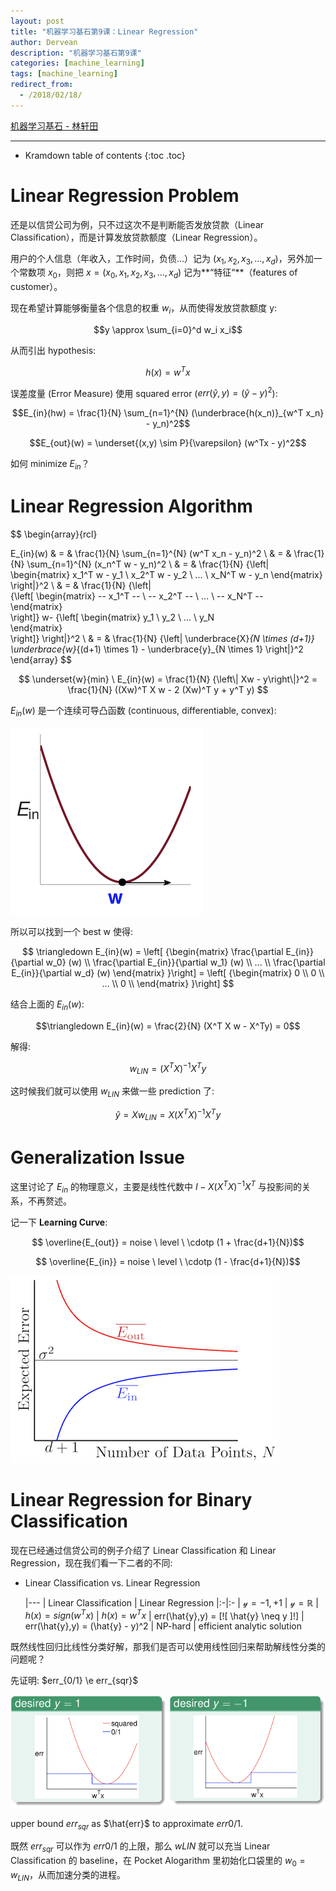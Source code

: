 ```yaml
---
layout: post
title: "机器学习基石第9课：Linear Regression"
author: Dervean
description: "机器学习基石第9课"
categories: [machine_learning]
tags: [machine_learning]
redirect_from:
  - /2018/02/18/
---
```


[机器学习基石 - 林轩田](https://www.csie.ntu.edu.tw/~htlin/course/mlfound17fall/)

---

* Kramdown table of contents
{:toc .toc}

# Linear Regression Problem

还是以信贷公司为例，只不过这次不是判断能否发放贷款（Linear Classification），而是计算发放贷款额度（Linear Regression）。

用户的个人信息（年收入，工作时间，负债...）记为 $(x_1,x_2,x_3,...,x_d)$，另外加一个常数项 $x_0$，则把 $x = (x_0,x_1,x_2,x_3,...,x_d)$ 记为**“特征“**（features of customer）。

现在希望计算能够衡量各个信息的权重 $w_i$，从而使得发放贷款额度 y:

$$y \approx \sum_{i=0}^d w_i x_i$$

从而引出 hypothesis:

$$ h(x) = w^T x $$

误差度量 (Error Measure) 使用 squared error ($err(\hat{y} , y) = (\hat{y} - y)^2$):

$$E_{in}(hw) = \frac{1}{N} \sum_{n=1}^{N} (\underbrace{h(x_n)}_{w^T x_n} - y_n)^2$$

$$E_{out}(w) = \underset{(x,y) \sim P}{\varepsilon} (w^Tx - y)^2$$

如何 minimize $E_{in}$？

# Linear Regression Algorithm

$$
\begin{array}{rcl}

E_{in}(w) & = & \frac{1}{N} \sum_{n=1}^{N} (w^T x_n - y_n)^2  			\\
          & = & \frac{1}{N} \sum_{n=1}^{N} (x_n^T w - y_n)^2			\\
          & = & \frac{1}{N} {\left\|   
							\begin{matrix} 
							x_1^T w - y_1 \\ 
							x_2^T w - y_2 \\ 
							... 		  \\ 
							x_N^T w - y_n 
							\end{matrix}   
							\right\|}^2						\\
		  & = & \frac{1}{N} {\left\|   
		  					{\left[
							\begin{matrix} 
							-- x_1^T -- \\ 
							-- x_2^T -- \\ 
							... 		\\ 
							-- x_N^T --  
							\end{matrix}   
							\right]}
							w-
							{\left[
							\begin{matrix} 
							y_1 \\ 
							y_2 \\ 
							... \\ 
							y_N  
							\end{matrix}   
							\right]}
							\right\|}^2						\\
		  & = & \frac{1}{N} {\left\| \underbrace{X}_{N \times (d+1)} \underbrace{w}_{(d+1) \times 1} - \underbrace{y}_{N \times 1} \right\|}^2					
\end{array}
$$

$$
\underset{w}{min} \ E_{in}(w) 	= \frac{1}{N} {\left\| Xw - y\right\|}^2 
								= \frac{1}{N} ((Xw)^T X w - 2 (Xw)^T y + y^T y)
$$

$E_{in}(w)$ 是一个连续可导凸函数 (continuous, differentiable, convex):

![linear-regression-1](/images/machine-learning-foundations/linear-regression-1.png "continuous, differentiable, convex")

所以可以找到一个 best w 使得:

$$
\triangledown E_{in}(w) = 	\left[ 
								{\begin{matrix} 
									\frac{\partial E_{in}}{\partial w_0} (w) \\ 
									\frac{\partial E_{in}}{\partial w_1} (w) \\ 
									... 		\\ 
									\frac{\partial E_{in}}{\partial w_d} (w)   
								\end{matrix}
							}\right]
						=	\left[ 
								{\begin{matrix} 
									0 \\ 
									0 \\ 
									... 		\\ 
									0 \\   
								\end{matrix}
							}\right]
$$

结合上面的 $E_{in}(w)$:

$$\triangledown E_{in}(w) = \frac{2}{N} (X^T X w - X^Ty) = 0$$

解得:

$$w_{LIN} = (X^T X)^{-1} X^T y$$

这时候我们就可以使用 $w_{LIN}$ 来做一些 prediction 了:

$$\hat{y} = X w_{LIN} = X (X^T X)^{-1} X^T y$$

# Generalization Issue

这里讨论了 $E_{in}$ 的物理意义，主要是线性代数中 $I - X (X^T X)^{-1} X^T$ 与投影间的关系，不再赘述。

记一下 **Learning Curve**:

$$ \overline{E_{out}} = noise \ level \ \cdotp (1 + \frac{d+1}{N})$$

$$ \overline{E_{in}} = noise \ level \ \cdotp (1 - \frac{d+1}{N})$$

![linear-regression-2](/images/machine-learning-foundations/linear-regression-2.png "Learning Curve")

# Linear Regression for Binary Classification

现在已经通过信贷公司的例子介绍了 Linear Classification 和 Linear Regression，现在我们看一下二者的不同:

* Linear Classification vs. Linear Regression

	|---
	| Linear Classification | Linear Regression
	|:-|:-
	| $\mathcal{y} = {-1,+1}$ | $\mathcal{y} = \mathbb{R}$
	| $h(x) = sign(w^T x)$ | $h(x) = w^T x$
	| err(\hat{y},y) = [\![ \hat{y} \neq y ]\!] | err(\hat{y},y) = (\hat{y} - y)^2
	| NP-hard | efficient analytic solution

既然线性回归比线性分类好解，那我们是否可以使用线性回归来帮助解线性分类的问题呢？

先证明: $err_{0/1} \e err_{sqr}$

![linear-regression-3](/images/machine-learning-foundations/linear-regression-3.png "Linear Classification vs. Linear Regression")

upper bound $err_{sqr}$ as $\hat{err}$ to approximate $err0/1$. 

既然 $err_{sqr}$ 可以作为 $err0/1$ 的上限，那么 $w_{}L
IN$ 就可以充当 Linear Classification 的 baseline，在 Pocket Alogarithm 里初始化口袋里的 $w_0 = w_{LIN}$，从而加速分类的进程。

























